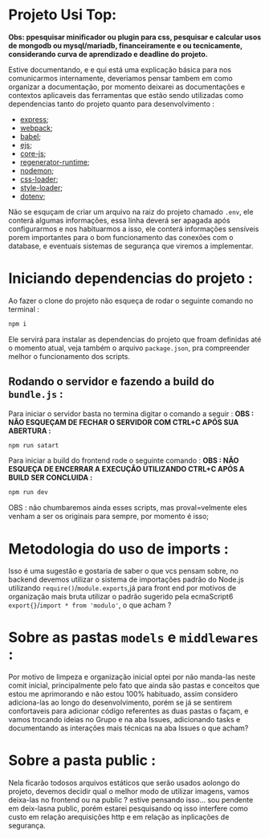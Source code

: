 # Projeto Usi Top:

**Obs: ppesquisar minificador ou plugin para css, pesquisar e calcular usos de mongodb ou mysql/mariadb, financeiramente e ou tecnicamente, considerando curva de aprendizado e deadline do projeto.**

Estive documentando, e e qui está uma explicação básica para nos comunicarmos internamente, deveriamos pensar tambem em como organizar a documentação, por momento deixarei as documentações e contextos aplicaveis das ferramentas que estão sendo utilizadas como dependencias tanto do projeto quanto para desenvolvimento :

 - [express](https://expressjs.com/pt-br/);
 - [webpack](https://webpack.js.org/concepts/);
 - [babel](https://babeljs.io/docs/);
 - [ejs](https://ejs.co/#docs);
 - [core-js](https://github.com/zloirock/core-js);
 - [regenerator-runtime](https://github.com/facebook/regenerator/tree/main);
 - [nodemon](https://github.com/remy/nodemon#nodemon);
 - [css-loader](https://webpack.js.org/loaders/css-loader/);
 - [style-loader](https://webpack.js.org/loaders/style-loader/);
 - [dotenv](https://github.com/motdotla/dotenv);

 Não se esquçam de criar um arquivo na raiz do projeto chamado `.env`, ele conterá algumas informações, essa linha deverá ser apagada após configurarmos e nos habituarmos a isso, ele conterá informações sensíveis porem importantes para o bom funcionamento das conexões com o database, e eventuais sistemas de segurança que viremos a implementar.

 # Iniciando dependencias do projeto : 

 Ao fazer o clone do projeto não esqueça de rodar o seguinte comando no terminal :

 ~~~bash
 npm i
 ~~~

 Ele servirá para instalar as dependencias do projeto que froam definidas até o momento atual, veja também o arquivo `package.json`, pra compreender melhor o funcionamento dos scripts.

 ## Rodando o servidor e fazendo a build do `bundle.js` :

 Para iniciar o servidor basta no termina digitar o comando a seguir : 
**OBS : NÃO ESQUEÇAM DE FECHAR O SERVIDOR COM CTRL+C APÓS SUA ABERTURA :**
~~~bash
npm run satart
~~~

 Para iniciar a build do frontend rode o seguinte comando :
**OBS : NÃO ESQUEÇA DE ENCERRAR A EXECUÇÃO UTILIZANDO CTRL+C APÓS A BUILD SER CONCLUIDA :**
~~~bash
npm run dev
~~~ 

OBS :  não chumbaremos ainda esses scripts, mas proval=velmente eles venham a ser os originais para sempre, por momento é isso;

# Metodologia do uso de imports :
Isso é uma sugestão e gostaria de saber o que vcs pensam sobre, no backend devemos utilizar o sistema de importações padrão do Node.js utilizando `require()`/`module.exports`,já para front end por motivos de organização mais bruta utilizar o padrão sugerido pela ecmaScript6 `export{}`/`import * from 'modulo'`, o que acham ? 

# Sobre as pastas `models` e `middlewares` :

Por motivo de limpeza e organização inicial optei por não manda-las neste comit inicial, principalmente pelo fato que ainda são pastas e conceitos que estou me aprimorando e não estou 100% habituado, assim considero adiciona-las ao longo do desenvolvimento, porém se já se sentirem confortaveis para adicionar código referentes as duas pastas o façam, e vamos trocando ideias no Grupo e na aba Issues, adicionando tasks e documentando as interações mais técnicas na aba Issues o que acham?

# Sobre a pasta public :

Nela ficarão todosos arquivos estáticos que serão usados aolongo do projeto, devemos decidir qual o melhor modo de utilizar imagens, vamos deixa-las no frontend ou na public ? estive pensando isso... sou pendente em deix-lasna public, porém estarei pesquisando oq isso interfere como custo em relação arequisições http e em relação as inplicações de segurança.
